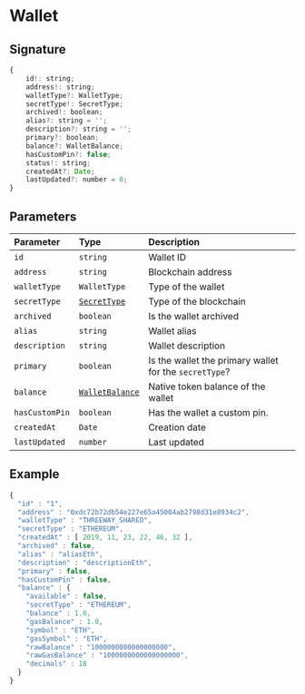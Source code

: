 # Wallet

## Signature

```javascript
{
    id!: string;
    address!: string;
    walletType?: WalletType;
    secretType!: SecretType;
    archived!: boolean;
    alias?: string = '';
    description?: string = '';
    primary?: boolean;
    balance?: WalletBalance;
    hasCustomPin?: false;
    status!: string;
    createdAt?: Date;
    lastUpdated?: number = 0;
}
```

## Parameters

| Parameter | Type | Description |
| :--- | :--- | :--- |
| `id` | `string` | Wallet ID |
| `address` | `string` | Blockchain address |
| `walletType` | `WalletType` | Type of the wallet |
| `secretType` | [`SecretType`]() | Type of the blockchain |
| `archived` | `boolean` | Is the wallet archived |
| `alias` | `string` | Wallet alias |
| `description` | `string` | Wallet description |
| `primary` | `boolean` | Is the wallet the primary wallet for the `secretType`? |
| `balance` | [`WalletBalance`](walletbalance.md) | Native token balance of the wallet |
| `hasCustomPin` | `boolean` | Has the wallet a custom pin. |
| `createdAt` | `Date` | Creation date |
| `lastUpdated` | `number` | Last updated |

## Example

```javascript
{
  "id" : "1",
  "address" : "0xdc72b72db54e227e65a45004ab2798d31e8934c2",
  "walletType" : "THREEWAY_SHARED",
  "secretType" : "ETHEREUM",
  "createdAt" : [ 2019, 11, 23, 22, 46, 32 ],
  "archived" : false,
  "alias" : "aliasEth",
  "description" : "descriptionEth",
  "primary" : false,
  "hasCustomPin" : false,
  "balance" : {
    "available" : false,
    "secretType" : "ETHEREUM",
    "balance" : 1.0,
    "gasBalance" : 1.0,
    "symbol" : "ETH",
    "gasSymbol" : "ETH",
    "rawBalance" : "1000000000000000000",
    "rawGasBalance" : "1000000000000000000",
    "decimals" : 18
  }
}
```

